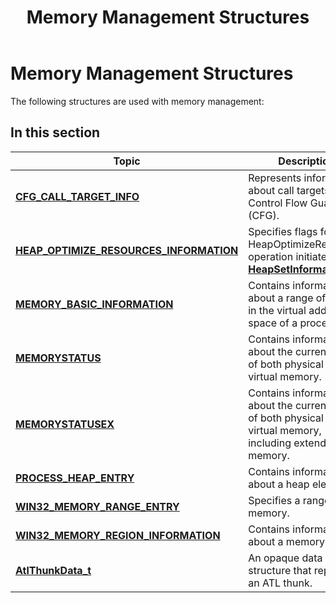 ﻿---
Description: 'The following structures are used with memory management:'
ms.assetid: '02a2a874-9ced-4b7d-8aad-4a7768639a32'
title: Memory Management Structures
---

# Memory Management Structures

The following structures are used with memory management:

## In this section



| Topic                                                                                            | Description                                                                                                                       |
|--------------------------------------------------------------------------------------------------|-----------------------------------------------------------------------------------------------------------------------------------|
| [**CFG\_CALL\_TARGET\_INFO**](-cfg-call-target-info.md)<br/>                              | Represents information about call targets for Control Flow Guard (CFG).<br/>                                                |
| [**HEAP\_OPTIMIZE\_RESOURCES\_INFORMATION**](heap-optimize-resources-information.md)<br/> | Specifies flags for a HeapOptimizeResources operation initiated with [**HeapSetInformation**](heapsetinformation.md).<br/> |
| [**MEMORY\_BASIC\_INFORMATION**](memory-basic-information-str.md)<br/>                    | Contains information about a range of pages in the virtual address space of a process.<br/>                                 |
| [**MEMORYSTATUS**](memorystatus-str.md)<br/>                                              | Contains information about the current state of both physical and virtual memory.<br/>                                      |
| [**MEMORYSTATUSEX**](memorystatusex-str.md)<br/>                                          | Contains information about the current state of both physical and virtual memory, including extended memory.<br/>           |
| [**PROCESS\_HEAP\_ENTRY**](process-heap-entry-str.md)<br/>                                | Contains information about a heap element.<br/>                                                                             |
| [**WIN32\_MEMORY\_RANGE\_ENTRY**](win32-memory-range-entry.md)<br/>                       | Specifies a range of memory.<br/>                                                                                           |
| [**WIN32\_MEMORY\_REGION\_INFORMATION**](win32-memory-region-information.md)<br/>         | Contains information about a memory region.<br/>                                                                            |
| [**AtlThunkData\_t**](atlthunkdata-t.md)<br/>                                             | An opaque data structure that represents an ATL thunk.<br/>                                                                 |



 

 

 




